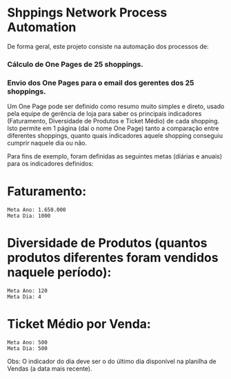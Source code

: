 # Shppings Network Process Automation

De forma geral, este projeto consiste na automação dos processos de:
  ### Cálculo de One Pages de 25 shoppings.
  ### Envio dos One Pages para o email dos gerentes dos 25 shoppings.

Um One Page pode ser definido como resumo muito simples e direto, usado pela equipe de gerência de loja para saber os principais indicadores (Faturamento, Diversidade de Produtos e Ticket Médio) de cada shopping. Isto permite em 1 página (daí o nome One Page) tanto a comparação entre diferentes shoppings, quanto quais indicadores aquele shopping conseguiu cumprir naquele dia ou não.

Para fins de exemplo, foram definidas as seguintes metas (diárias e anuais) para os indicadores definidos:
 # Faturamento:
    Meta Ano: 1.650.000
    Meta Dia: 1000
  
 # Diversidade de Produtos (quantos produtos diferentes foram vendidos naquele período):
    Meta Ano: 120
    Meta Dia: 4
    
 # Ticket Médio por Venda:
    Meta Ano: 500
    Meta Dia: 500

Obs: O indicador do dia deve ser o do último dia disponível na planilha de Vendas (a data mais recente).
